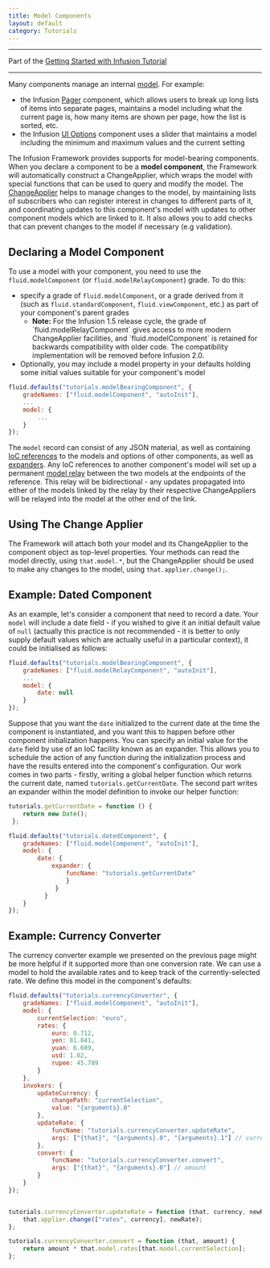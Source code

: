 ```yaml
---
title: Model Components
layout: default
category: Tutorials
---
```


---
Part of the [Getting Started with Infusion Tutorial](GettingStartedWithInfusion.md)

---

Many components manage an internal [model](../FrameworkConcepts.md#model-objects). For example:

* the Infusion [Pager](../to-do/Pager.md) component, which allows users to break up long lists of items into separate pages, maintains a model including what the current page is, how many items are shown per page, how the list is sorted, etc.
* the Infusion [UI Options](../to-do/UserInterfaceOptions.md) component uses a slider that maintains a model including the minimum and maximum values and the current setting

The Infusion Framework provides supports for model-bearing components. When you declare a component to be a **model component**, the Framework will automatically construct a ChangeApplier, which wraps the model with special functions that can be used to query and modify the model. The [ChangeApplier](../ChangeApplier.md) helps to manage changes to the model, by maintaining lists of subscribers who can register interest in changes to different parts of it, and coordinating updates to this component's model with updates to other component models which are linked to it. It also allows you to add checks that can prevent changes to the model if necessary (e.g validation).

## Declaring a Model Component ##

To use a model with your component, you need to use the `fluid.modelComponent` (or `fluid.modelRelayComponent`) grade. To do this:

* specify a grade of `fluid.modelComponent`, or a grade derived from it (such as `fluid.standardComponent`, `fluid.viewComponent`, etc.) as part of your component's parent grades
    * <div class="infusion-docs-note"><strong>Note:</strong> For the Infusion 1.5 release cycle, the grade of `fluid.modelRelayComponent` gives access to more modern ChangeApplier facilities, and `fluid.modelComponent` is retained for backwards compatibility with older code. The compatibility implementation will be removed before Infusion 2.0.</div>
* Optionally, you may include a model property in your defaults holding some initial values suitable for your component's model

```javascript
fluid.defaults("tutorials.modelBearingComponent", {
    gradeNames: ["fluid.modelComponent", "autoInit"],
    ...
    model: {
        ...
    }
});
```

The `model` record can consist of any JSON material, as well as containing [IoC references](../IoCReferences.md) to the models and options of other components, as well as [expanders](../ExpansionOfComponentOptions.md). Any IoC references to another component's model will set up a permanent [model relay](../ModelRelay.md) between the two models at the endpoints of the reference. This relay will be bidirectional - any updates propagated into either of the models linked by the relay by their respective ChangeAppliers will be relayed into the model at the other end of the link.

## Using The Change Applier ##

The Framework will attach both your model and its ChangeApplier to the component object as top-level properties. Your methods can read the model directly, using `that.model.*`, but the ChangeApplier should be used to make any changes to the model, using `that.applier.change();`.

## Example: Dated Component ##

As an example, let's consider a component that need to record a date. Your `model` will include a date field - if you wished to give it an initial default value of `null` (actually this practice is not recommended - it is better to only supply default values which are actually useful in a particular context), it could be initialised as follows:

```javascript
fluid.defaults("tutorials.modelBearingComponent", {
    gradeNames: ["fluid.modelRelayComponent", "autoInit"],
    ...
    model: {
        date: null
    }
});
```

Suppose that you want the `date` initialized to the current date at the time the component is instantiated, and you want this to happen before other component initialization happens. You can specify an initial value for the `date` field by use of an IoC facility known as an expander. This allows you to schedule the action of any function during the initialization process and have the results entered into the component's configuration. Our work comes in two parts - firstly, writing a global helper function which returns the current date, named `tutorials.getCurrentDate`. The second part writes an expander within the model definition to invoke our helper function:

```javascript
tutorials.getCurrentDate = function () {
    return new Date();
 };

fluid.defaults("tutorials.datedComponent", {
    gradeNames: ["fluid.modelComponent", "autoInit"],
    model: {
        date: {
            expander: {
                funcName: "tutorials.getCurrentDate"
                }
             }
          }
    }
});
```

## Example: Currency Converter ##

The currency converter example we presented on the previous page might be more helpful if it supported more than one conversion rate. We can use a model to hold the available rates and to keep track of the currently-selected rate. We define this model in the component's defaults:

```javascript
fluid.defaults("tutorials.currencyConverter", {
    gradeNames: ["fluid.modelComponent", "autoInit"],
    model: {
        currentSelection: "euro",
        rates: {
            euro: 0.712,
            yen: 81.841,
            yuan: 6.609,
            usd: 1.02,
            rupee: 45.789
        }
    },
    invokers: {
        updateCurrency: {
            changePath: "currentSelection",
            value: "{arguments}.0"
        },
        updateRate: {
            funcName: "tutorials.currencyConverter.updateRate",
            args: ["{that}", "{arguments}.0", "{arguments}.1"] // currency, newRate
        },
        convert: {
            funcName: "tutorials.currencyConverter.convert",
            args: ["{that}", "{arguments}.0"] // amount
        }
    }
});


tutorials.currencyConverter.updateRate = function (that, currency, newRate) {
    that.applier.change(["rates", currency], newRate);
};

tutorials.currencyConverter.convert = function (that, amount) {
    return amount * that.model.rates[that.model.currentSelection];
};
```
